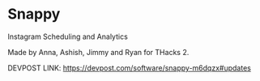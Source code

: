 # Snappy
Instagram Scheduling and Analytics

Made by Anna, Ashish, Jimmy and Ryan for THacks 2.

DEVPOST LINK: https://devpost.com/software/snappy-m6dqzx#updates

